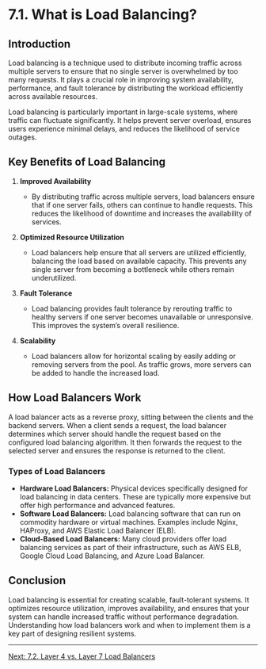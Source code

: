 # 7.1. What is Load Balancing?

## Introduction

Load balancing is a technique used to distribute incoming traffic across multiple servers to ensure that no single server is overwhelmed by too many requests. It plays a crucial role in improving system availability, performance, and fault tolerance by distributing the workload efficiently across available resources.

Load balancing is particularly important in large-scale systems, where traffic can fluctuate significantly. It helps prevent server overload, ensures users experience minimal delays, and reduces the likelihood of service outages.

## Key Benefits of Load Balancing

1. **Improved Availability**
   - By distributing traffic across multiple servers, load balancers ensure that if one server fails, others can continue to handle requests. This reduces the likelihood of downtime and increases the availability of services.

2. **Optimized Resource Utilization**
   - Load balancers help ensure that all servers are utilized efficiently, balancing the load based on available capacity. This prevents any single server from becoming a bottleneck while others remain underutilized.

3. **Fault Tolerance**
   - Load balancing provides fault tolerance by rerouting traffic to healthy servers if one server becomes unavailable or unresponsive. This improves the system’s overall resilience.

4. **Scalability**
   - Load balancers allow for horizontal scaling by easily adding or removing servers from the pool. As traffic grows, more servers can be added to handle the increased load.

## How Load Balancers Work

A load balancer acts as a reverse proxy, sitting between the clients and the backend servers. When a client sends a request, the load balancer determines which server should handle the request based on the configured load balancing algorithm. It then forwards the request to the selected server and ensures the response is returned to the client.

### Types of Load Balancers
- **Hardware Load Balancers:** Physical devices specifically designed for load balancing in data centers. These are typically more expensive but offer high performance and advanced features.
- **Software Load Balancers:** Load balancing software that can run on commodity hardware or virtual machines. Examples include Nginx, HAProxy, and AWS Elastic Load Balancer (ELB).
- **Cloud-Based Load Balancers:** Many cloud providers offer load balancing services as part of their infrastructure, such as AWS ELB, Google Cloud Load Balancing, and Azure Load Balancer.

## Conclusion

Load balancing is essential for creating scalable, fault-tolerant systems. It optimizes resource utilization, improves availability, and ensures that your system can handle increased traffic without performance degradation. Understanding how load balancers work and when to implement them is a key part of designing resilient systems.

---

[Next: 7.2. Layer 4 vs. Layer 7 Load Balancers](./section_7_2.md)
